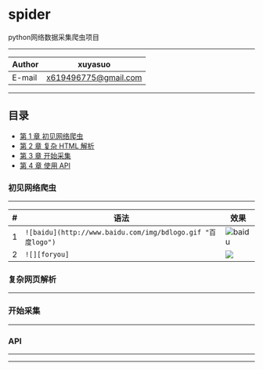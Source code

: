 spider
==================
python网络数据采集爬虫项目


****
	
|Author|xuyasuo|
|---|---
|E-mail|x619496775@gmail.com


****
## 目录
* [第 1 章 初见网络爬虫](#初见网络爬虫)
* [第 2 章 复杂 HTML 解析](#复杂网页解析)
* [第 3 章 开始采集](#开始采集)
* [第 4 章 使用 API](#API)


### 初见网络爬虫
-------------
|#|语法|效果|
|---|---|----
|1|`![baidu](http://www.baidu.com/img/bdlogo.gif "百度logo")`|![baidu](http://www.baidu.com/img/bdlogo.gif "百度logo")
|2|`![][foryou]`|![][foryou]

### 复杂网页解析
------------


### 开始采集
--------------


### API
-------------

-----------------------
[foryou]:https://github.com/guodongxiaren/ImageCache/raw/master/Logo/foryou.gif
